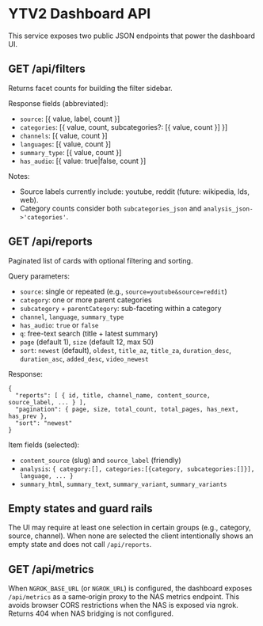 # YTV2 Dashboard API

This service exposes two public JSON endpoints that power the dashboard UI.

## GET /api/filters
Returns facet counts for building the filter sidebar.

Response fields (abbreviated):
- `source`: [{ value, label, count }]
- `categories`: [{ value, count, subcategories?: [{ value, count }] }]
- `channels`: [{ value, count }]
- `languages`: [{ value, count }]
- `summary_type`: [{ value, count }]
- `has_audio`: [{ value: true|false, count }]

Notes:
- Source labels currently include: youtube, reddit (future: wikipedia, lds, web).
- Category counts consider both `subcategories_json` and `analysis_json->'categories'`.

## GET /api/reports
Paginated list of cards with optional filtering and sorting.

Query parameters:
- `source`: single or repeated (e.g., `source=youtube&source=reddit`)
- `category`: one or more parent categories
- `subcategory` + `parentCategory`: sub-faceting within a category
- `channel`, `language`, `summary_type`
- `has_audio`: `true` or `false`
- `q`: free-text search (title + latest summary)
- `page` (default 1), `size` (default 12, max 50)
- `sort`: `newest` (default), `oldest`, `title_az`, `title_za`, `duration_desc`, `duration_asc`, `added_desc`, `video_newest`

Response:
```
{
  "reports": [ { id, title, channel_name, content_source, source_label, ... } ],
  "pagination": { page, size, total_count, total_pages, has_next, has_prev },
  "sort": "newest"
}
```

Item fields (selected):
- `content_source` (slug) and `source_label` (friendly)
- `analysis`: `{ category:[], categories:[{category, subcategories:[]}], language, ... }`
- `summary_html`, `summary_text`, `summary_variant`, `summary_variants`

## Empty states and guard rails
The UI may require at least one selection in certain groups (e.g., category, source, channel). When none are selected the client intentionally shows an empty state and does not call `/api/reports`.

## GET /api/metrics
When `NGROK_BASE_URL` (or `NGROK_URL`) is configured, the dashboard exposes `/api/metrics` as a same‑origin proxy to the NAS metrics endpoint. This avoids browser CORS restrictions when the NAS is exposed via ngrok. Returns 404 when NAS bridging is not configured.
